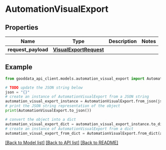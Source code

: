 # AutomationVisualExport


## Properties

Name | Type | Description | Notes
------------ | ------------- | ------------- | -------------
**request_payload** | [**VisualExportRequest**](VisualExportRequest.md) |  | 

## Example

```python
from gooddata_api_client.models.automation_visual_export import AutomationVisualExport

# TODO update the JSON string below
json = "{}"
# create an instance of AutomationVisualExport from a JSON string
automation_visual_export_instance = AutomationVisualExport.from_json(json)
# print the JSON string representation of the object
print(AutomationVisualExport.to_json())

# convert the object into a dict
automation_visual_export_dict = automation_visual_export_instance.to_dict()
# create an instance of AutomationVisualExport from a dict
automation_visual_export_from_dict = AutomationVisualExport.from_dict(automation_visual_export_dict)
```
[[Back to Model list]](../README.md#documentation-for-models) [[Back to API list]](../README.md#documentation-for-api-endpoints) [[Back to README]](../README.md)


